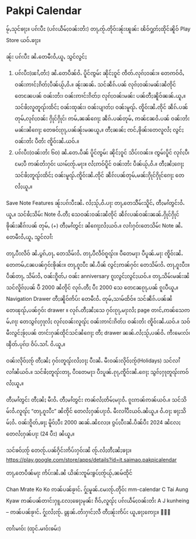 # Pakpi Calendar

မႂ်ႇသုင်ၶႃႈ။ ပၵ်းပီႊ (ပၵ်းယဵမ်ႈဝၼ်းတႆး) တႃႇၸႂ်ႉတိုဝ်းၼႂ်းၽူၼ်း ၽႅဝ်ႁွတ်ႈထိုင်ၼိူဝ် Play Store ယဝ်ႉၶႃႈ။

ၼႂ်း ပၵ်းပီႊ ၼႆႉတေမီးဝႆႇယူႇ သွင်လွင်ႈ
1) ပၵ်းပီႊ(ၽၢႆႇတႆး)
ၼႆႉတေပဵၼ်ဝႆႉ ပိူင်ၸွမ်း ၼိုင်ႈဝူင် ၸဵတ်ႉလုၵ်ႈဝၼ်း။ တေဢဝ်ဝႆႇ ဝၼ်းဢၢင်ႈၵိတ်ႈပဵၼ်ယႂ်ႇဝႆႉ။ ၼႂ်းၼၼ်ႉ သင်ၼဵၵ်ႉပၼ် လုၵ်ႈဝၼ်းမၼ်းၼႆၸိုင် တေၼႄပၼ် ဝၼ်းတႆး၊ ဝၼ်းဢၢင်းၵိတ်ႈ၊ လုၵ်ႈဝၼ်းမၼ်း ပၼ်တီႈၼိူဝ်ၼၼ်ႉယူႇ။ သင်ၶႆႈလူတူၺ်းထႅင်ႈ ဝၼ်းထုၼ်း၊ ဝၼ်းပျၢတ်ႈ၊ ဝၼ်းမူၺ်ႉ ၸိူဝ်းၼႆႉၸိုင် ၼဵၵ်ႉပၼ်တုမ်ႇလုၵ်ႈဝၼ်း ႁိုင်ႁိုင်၊ ဢမ်ႇၼၼ်ၵေႃႈ ၼဵၵ်ႉပၼ်တုမ်ႇ ဢၼ်ၼႄဝႆႉပၼ် ဝၼ်းတႆးမၼ်းၼႆၵေႃႈ တေၶဝ်ႈၵႂႃႇပၼ်ၼႂ်းမၼယူႇ။ တီႈၼၼ်ႈ ၸင်ႇၶိုၼ်းတေလူလႆႈ လွင်ႈဝၼ်းတႆး ပီတႆး ၸိူဝ်းၼႆႉယဝ်ႉ။
2) ပၵ်းပီႊ(ဝၼ်းတႆး ၆၀)
ၼႆႉတေႉပဵၼ် ပိူင်ၸွမ်း ၼိုင်ႈဝူင် သိပ်းဝၼ်း။ ၸွမ်းပိူင် လုၵ်ႈပီ၊ မႄႈပီ ဢၼ်တႆးႁဝ်း ယၢမ်ႈၸႂ်ႉမႃး။ လႆႈဢဝ်ပိူင် ဝၼ်းတႆး ပဵၼ်ယႂ်ႇဝႆႉ။ တီႈၼႆႈၵေႃႈ သင်ၶႆႈတူၺ်းထႅင်ႈ ဝၼ်းမူၺ်ႉၸိူဝ်းၼႆႉၸိုင် ၼဵၵ်းပၼ်တုမ်ႇမၼ်းႁိုင်ႁိုင်ၵေႃႈ တေလႆႈယူႇ။

Save Note Features
ၼႂ်းပၵ်းပီႊၼႆႉ လႆႈသႂ်ႇဝႆႉပႃး တႃႇတေသိိမ်းသိူင်ႇ တီႈမၢႆတွင်းဝႆႉယူႇ။ သင်ၶႆႈသိမ်း Note ဝႆႉတီႈ သေဝၼ်းဝၼ်းၼႆၸိုင် ၼဵၵ်းပၼ်ဝၼ်းၼၼ်ႉႁိုင်ႁိုင် ၶိုၼ်းၼဵၵ်းပၼ် တုမ်ႇ (+) တီႈမၢႆတွင်း ၼႆၵေႃႈလႆႈယဝ်ႉ။ လၢႆးႁဝ်းတေသိမ်း Note ၼႆႉတေမီးဝႆႇယူႇ သွင်လၢႆး

တႃႇပီႊလဵဝ်
ၼႆႉပွၵ်ႇဝႃႇ တေသိမ်းဝႆႉ တႃႇပီလဵဝ်ၵူၺ်း။ ပီတေမႃး၊ ပီပူၼ်ႉမႃး ၸိူဝ်းၼႆႉ တေဢမ်ႇၼႄပၼ်ႁဝ်းၶိုၼ်း။
တႃႇၵူႊပီႊ
ၼႆႉပဵၼ် လွင်ႈဢၼ်ႁဝ်း တေသိမ်းဝႆႉ တႃႇၵူႊပီႊ။ ပဵၼ်တႃႇ သိမ်းဝႆႇ ဝၼ်းၵိူတ်ႇ၊ ဝၼ်း anniversary ၵူႈလွင်ႈလွင်ႈယဝ်ႉ။ တႃႇသိမ်းမၼ်းၼႆ သင်လိူၵ်ႈပၼ် ပီ 2000 ၼႆၸိုင် လုၵ်ႉတီႈ ပီႊ 2000 သေ တေၼႄၵႂႃႇပၼ် ၵူႊပီယူႇ။
Navigation Drawer
တီႈၼိူဝ်ဢႅပ်း တေမီးဝႆႉ တုမ်ႇသၢမ်ထႅဝ်။ သင်ၼဵၵ်ႉပၼ်ၼႆ တေၽုၺ်ႇပၼ်ႁဝ်း drawer ။ လုၵ်ႉတီႈၼႆႈသေ ႁဝ်းၵႂႃႇမႃးလႆႈ page တၢင်ႇဢၼ်သေဢမ်ႇၵႃး တေသွၵ်ႈႁႃလႆႈ လုၵ်ႈဝၼ်းလူၺ်ႈ ဝၼ်းဢၢင်းၵိတ်ႈ၊ ဝၼ်းတႆး ၸိူဝ်းၼႆႉယဝ်ႉ။ သဝ်မီးလွင်ႈၶႂ်ႈပၼ် တၢင်းႁၼ်ထိုင်သင်ၼႆၵေႃႈ တီႈ drawer ၼၼ်ႉလႆႈသႂ်ႇပၼ်ဝႆႉ ဢီးမေးလ်၊ ၾဵတ်ႉပုၵ်ႈ၊ ဝႅပ်ႉသၢႆႉ ဝႆႉယူႇ။

ဝၼ်းလိုဝ်ႈၸႂ်
တီႈၼႆႈ ႁဝ်းတူၺ်းလႆႈဝႃႈ ပီႊၼႆႉ မီးဝၼ်းလိုဝ်ႈၸႂ်(Holidays) သင်လၢႆလၢႆၼႆယဝ်ႉ။ သင်ၶႆႈတူၺ်းတႃႇ ပီႊတေမႃး၊ ပီႊပူၼ်ႉၵႂႃႇၸိူဝ်းၼႆႉၵေႃႈ သွၵ်ႈႁႃတူၺ်းဢဝ် လႆႈယူႇ။

တီႈမၢႆတွင်း
တီႈၼႆႈ မီးဝႆႉ တီႈမၢႆတွင်း ဢၼ်လႆႈတႅမ်ႈမႃးဝႆႉ ၵူႊဢၼ်ဢၼ်ယဝ်ႉ။ သင်သိမ်းဝႆႉလူၺ်ႈ “တႃႇၵူႊပီႊ” ၼႆၸိုင် တေလႆႈႁၼ်ပႃးဝႆႉ မီးလၢႆပီႊယဝ်ႉၼႆယူႇ။ ဝႆႉဝႃႈ ၶႃႈသိမ်ႈဝႆႉ ဝၼ်းၵိူတ်ႇၶႃႈ မိူဝ်ႈပီႊ 2000 ၼၼ်ႉၼႆလႄႈ။ ၵွပ်ႈပီႊၼႆႉပဵၼ်ပီႊ 2024 ၼႆလႄႈ တေလႆႈႁၼ်ပႃး (24 ပီႊ) ၼႆယူႇ။

သင်ၶဝ်ႈၸႂ် တေၸႂ်ႉပၼ်ႁႅင်းဢႅပ်းႁဝ်းၼႆ ၸႂ်ႉလႆႈတီႈၼႆႈၶႃႈ။
https://play.google.com/store/apps/details?id=it.saimao.pakpicalendar

တႃႇတေပဵၼ်မႃး ဢႅပ်းၼႆႉၼႆ ယိၼ်းၸူမ်းၶွပ်ႈၸႂ်ယႂ်ႇၼမ်ထိုင်

Chan Mrate Ko Ko ဢၼ်ပၼ်ၶႂၢင်ႉ ႁႂ်ႈမူၼ်ႉမႄးၸႂ်ႉတိုဝ်း mm-calendar
C Tai Aung Kyaw ဢၼ်ပၼ်တၢင်းႁူႉလႄႈၶေႃႈမုၼ်း ၵဵဝ်ႇလူၺ်ႈ ပၵ်းယဵမ်ႈဝၼ်းတႆး
A J kunheing – ဢၼ်ပၼ်ၶႂၢင်ႉ ႁႂ်ႈလႆႈၸႂ်ႉ ၾွၼ်ႉတႆးႁၢင်ႈလီ တီႈၼႂ်းဢႅပ်း
ယူႇၶႃႈဢေႃႈ။ 🙏🙏🙏

ၸၢႆးမၢဝ်း (ထုင်ႉမၢဝ်းၶမ်း)

